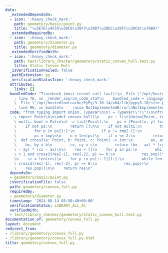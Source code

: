 ```yaml
---
data:
  _extendedDependsOn:
  - icon: ':heavy_check_mark:'
    path: geometory/basic/point.py
    title: "\u5E7E\u4F55\u30C6\u30F3\u30D7\u30EC\u30FC\u30C8(\u70B9)"
  _extendedRequiredBy:
  - icon: ':heavy_check_mark:'
    path: geometory/diameter.py
    title: geometory/diameter.py
  _extendedVerifiedWith:
  - icon: ':heavy_check_mark:'
    path: test/library_checker/geometory/static_convex_hull.test.py
    title: Static Convex Hull
  _isVerificationFailed: false
  _pathExtension: py
  _verificationStatusIcon: ':heavy_check_mark:'
  attributes:
    links: []
  bundledCode: "Traceback (most recent call last):\n  File \"/opt/hostedtoolcache/PyPy/3.10.14/x64/lib/pypy3.10/site-packages/onlinejudge_verify/documentation/build.py\"\
    , line 76, in _render_source_code_stat\n    bundled_code = language.bundle(\n\
    \  File \"/opt/hostedtoolcache/PyPy/3.10.14/x64/lib/pypy3.10/site-packages/onlinejudge_verify/languages/python.py\"\
    , line 96, in bundle\n    raise NotImplementedError\nNotImplementedError\n"
  code: "from typing import Union, TypeVar\n\nT = TypeVar(\"T\")\n\nfrom geometory.basic.point\
    \ import Point\n\n\ndef convex_hull(\n    ps_: list[Union[Point, tuple[T, T]]],\
    \ multi: bool = False\n) -> list[Point]:\n    ps = [Point(x, y) for x, y in sorted(ps_)]\n\
    \    if not ps:\n        return []\n\n    if not multi:\n        tmp = [ps[0]]\n\
    \        for p in ps[1:]:\n            if p != tmp[-1]:\n                tmp.append(p)\n\
    \        ps = tmp\n\n    n = len(ps)\n    if n <= 2:\n        return ps\n\n  \
    \  def cross3(a: Point, b: Point, c: Point) -> int:\n        ax, ay = a\n    \
    \    bx, by = b\n        cx, cy = c\n        return (bx - ax) * (cy - ay) - (by\
    \ - ay) * (cx - ax)\n\n    res = []\n    for p in ps:\n        while len(res)\
    \ > 1 and cross3(res[-1], res[-2], p) >= 0:\n            res.pop()\n        res.append(p)\n\
    \n    sz = len(res)\n    for p in ps[::-1][1:]:\n        while len(res) > sz and\
    \ cross3(res[-1], res[-2], p) >= 0:\n            res.pop()\n        res.append(p)\n\
    \    res.pop()\n\n    return res\n"
  dependsOn:
  - geometory/basic/point.py
  isVerificationFile: false
  path: geometory/convex_full.py
  requiredBy:
  - geometory/diameter.py
  timestamp: '2024-08-14 05:50:48+09:00'
  verificationStatus: LIBRARY_ALL_AC
  verifiedWith:
  - test/library_checker/geometory/static_convex_hull.test.py
documentation_of: geometory/convex_full.py
layout: document
redirect_from:
- /library/geometory/convex_full.py
- /library/geometory/convex_full.py.html
title: geometory/convex_full.py
---
```

